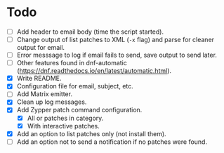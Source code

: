 # Todo

- [ ] Add header to email body (time the script started).
- [ ] Change output of list patches to XML (`-x` flag) and parse for cleaner output for email.
- [ ] Error messsage to log if email fails to send, save output to send later.
- [ ] Other features found in dnf-automatic (https://dnf.readthedocs.io/en/latest/automatic.html).
- [x] Write README.
- [x] Configuration file for email, subject, etc.
- [ ] Add Matrix emitter.
- [x] Clean up log messages.
- [x] Add Zypper patch command configuration.
    - [x] All or patches in category.
    - [x] With interactive patches.
- [x] Add an option to list patches only (not install them).
- [ ] Add an option not to send a notification if no patches were found.
